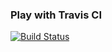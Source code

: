 ### Play with Travis CI
[![Build Status](https://travis-ci.org/darkdante777/play-with-travis.svg?branch=master)](https://travis-ci.org/darkdante777/play-with-travis)
